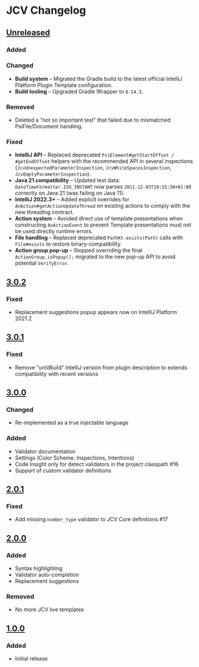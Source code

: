 # JCV Changelog

## [Unreleased]

### Added

### Changed
- **Build system** – Migrated the Gradle build to the latest official IntelliJ Platform Plugin Template configuration.
- **Build tooling** – Upgraded Gradle Wrapper to `8.14.3`.

### Removed
- Deleted a “not so important test” that failed due to mismatched PsiFile/Document handling.

### Fixed
- **IntelliJ API** – Replaced deprecated `PsiElement#getStartOffset / #getEndOffset` helpers with the recommended API in several inspections (`JcvUnexpectedParameterInspection`, `JcvWhiteSpacesInspection`, `JcvEmptyParameterInspection`).
- **Java 21 compatibility** – Updated test data: `DateTimeFormatter.ISO_INSTANT` now parses `2011-12-03T10:15:30+01:00` correctly on Java 21 (was failing on Java 11).
- **IntelliJ 2022.3+** – Added explicit overrides for `AnAction#getActionUpdateThread` on existing actions to comply with the new threading contract.
- **Action system** – Avoided direct use of template presentations when constructing `AnActionEvent` to prevent Template presentations must not be used directly runtime errors.
- **File handling** – Replaced deprecated `PathKt.exists(Path)` calls with `File#exists` to restore binary-compatibility.
- **Action group pop-up** – Stopped overriding the final `ActionGroup.isPopup();` migrated to the new pop-up API to avoid potential `VerifyError`.

## [3.0.2]
### Fixed
- Replacement suggestions popup appears now on IntelliJ Platform 2021.2

## [3.0.1]
### Fixed
- Remove "untilBuild" IntelliJ version from plugin description to extends compatibility with recent versions

## [3.0.0]
### Changed
- Re-implemented as a true injectable language

### Added
- Validator documentation
- Settings (Color Scheme, Inspections, Intentions)
- Code Insight only for detect validators in the project classpath #16
- Support of custom validator definitions

## [2.0.1]
### Fixed
- Add missing `number_type` validator to JCV Core definitions #17

## [2.0.0]
### Added
- Syntax highlighting
- Validator auto-completion
- Replacement suggestions

### Removed
- No more JCV live templates

## [1.0.0]
### Added
- Initial release

[Unreleased]: https://github.com/ekino/jcv-idea-plugin/compare/v3.0.2...HEAD
[3.0.2]: https://github.com/ekino/jcv-idea-plugin/compare/v3.0.1...v3.0.2
[3.0.1]: https://github.com/ekino/jcv-idea-plugin/compare/v3.0.0...v3.0.1
[3.0.0]: https://github.com/ekino/jcv-idea-plugin/compare/2.0.1...v3.0.0
[2.0.1]: https://github.com/ekino/jcv-idea-plugin/compare/2.0.0...2.0.1
[2.0.0]: https://github.com/ekino/jcv-idea-plugin/compare/1.0.0...1.0.0
[1.0.0]: https://github.com/ekino/jcv-idea-plugin/compare/a70d7c59e66af964b488b484250e9ade19bfdc31...1.0.0
